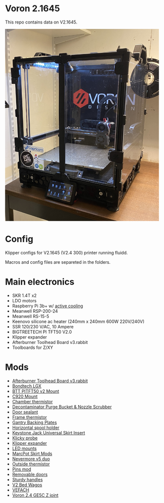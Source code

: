 # Voron 2.1645

This repo contains data on V2.1645. 


![V2.4-1645](./images/v2.4-1645.jpg)

# Config

Klipper configs for V2.1645 (V2.4 300) printer running fluidd.

Macros and config files are separeted in the folders.

# Main electronics

* SKR 1.4T x2
* LDO motors
* Raspberry Pi 3b+ w/ [active cooling](https://www.amazon.se/gp/product/B08B84D8VH/ref=ppx_yo_dt_b_asin_title_o08_s00?ie=UTF8&th=1)
* Meanwell RSP-200-24
* Meanwell RS-15-5
* Keenovo silicone ac heater (240mm x 240mm 600W 220V/240V)
* SSR 120/230 V/AC, 10 Ampere
* BIGTREETECH PI TFT50 V2.0
* Klipper expander
* Afterburner Toolhead Board v3.rabbit
* Toolboards for Z/XY


# Mods


* [Afterburner Toolhead Board v3.rabbit](https://github.com/VoronDesign/Voron-Hardware/tree/master/Afterburner_Toolhead_PCB)
* [Bondtech LGX](https://discord.com/channels/460117602945990666/635687829254701107/823946865027317841)
* [BTT PITFT50 v2 Mount](https://github.com/VoronDesign/VoronUsesrs/tree/master/printer_mods/alanho/BTT_PITFT50_v2_Mount)
* [C920 Mount](https://github.com/VoronDesign/VoronUsers/tree/master/printer_mods/Koios/C920_Mount)
* [Chamber thermistor]()
* [Decontaminator Purge Bucket & Nozzle Scrubber](https://github.com/VoronDesign/VoronUsers/tree/master/printer_mods/edwardyeeks/Decontaminator_Purge_Bucket_&_Nozzle_Scrubber)
* [Door sealant](https://www.aliexpress.com/item/1005001446848187.html?spm=a2g0s.9042311.0.0.626e4c4dsDj60w)
* [Frame thermistor]()
* [Gantry Backing Plates](https://github.com/VoronDesign/VoronUsers/tree/master/printer_mods/whoppingpochard/extrusion_backers)
* [Horizontal spool holder](https://github.com/BladeScraper-Designs/VoronUsers/tree/Horizontal-Spool-Holder/printer_mods/BladeScraper-Designs/Horizontal-Spool-Holder)
* [Keystone Jack Universal Skirt Insert](https://github.com/VoronDesign/VoronUsers/tree/master/legacy_printers/printer_mods/bryansj/Keystone_Jack_Universal_Skirt_Insert)
* [Klicky probe](https://github.com/jlas1/Klicky-Probe)
* [Klipper expander](https://github.com/timmit99/Klipper-Expander)
* [LED mounts](https://discord.com/channels/460117602945990666/635687829254701107/725391527882260563)
* [MarcPot Skirt Mods](https://github.com/VoronDesign/VoronUsers/tree/master/printer_mods/MarcPot/Skirt_Mods)
* [Nevermore v5 duo](https://github.com/nevermore3d/Nevermore_Micro/tree/master/V5_Duo/V2)
* [Outside thermistor]()
* [Pins mod](https://github.com/hartk1213/MISC/tree/main/Voron%20Mods/Voron%202/2.4/Voron2.4_Pins_Mod)
* [Removable doors](https://github.com/VoronDesign/VoronUsers/tree/master/printer_mods/ElPoPo/RemovableDoors)
* [Sturdy handles](https://github.com/VoronDesign/VoronUsers/tree/master/printer_mods/jeoje/Sturdy_Handles)
* [V2 Bed Wagos](https://github.com/VoronDesign/VoronUsers/tree/master/printer_mods/deepfriedheroin/v2_bed_wagos)
* [VEFACH](https://github.com/VoronDesign/VoronUsers/tree/master/printer_mods/KevinAkaSam/VEFACH)
* [Voron 2.4 GE5C Z joint](https://github.com/hartk1213/MISC/tree/main/Voron%20Mods/Voron%202/2.4/Voron2.4_GE5C)